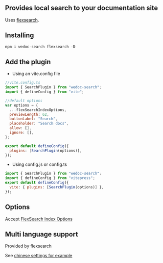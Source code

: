## Provides local search to your documentation site

Uses [flexsearch](https://github.com/nextapps-de/flexsearch).

## Installing

```js
npm i wedoc-search flexsearch -D
```

## Add the plugin

- Using an vite.config file

```js
//vite.config.ts
import { SearchPlugin } from "wedoc-search";
import { defineConfig } from "vite";

//default options
var options = {
  ...flexSearchIndexOptions,
  previewLength: 62,
  buttonLabel: "Search",
  placeholder: "Search docs",
  allow: [],
  ignore: [],
};

export default defineConfig({
  plugins: [SearchPlugin(options)],
});
```

- Using config.js or config.ts

```js
import { SearchPlugin } from "wedoc-search";
import { defineConfig } from "vitepress";
export default defineConfig({
  vite: { plugins: [SearchPlugin(options)] },
});
```

## Options

Accept [FlexSearch Index Options](https://github.com/nextapps-de/flexsearch#options)

## Multi language support

Provided by flexsearch

See [chinese settings for example](https://github.com/emersonbottero/wedoc-search/issues/11)

